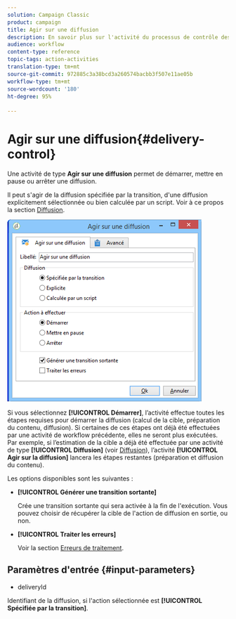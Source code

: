```yaml
---
solution: Campaign Classic
product: campaign
title: Agir sur une diffusion
description: En savoir plus sur l'activité du processus de contrôle des Diffusions
audience: workflow
content-type: reference
topic-tags: action-activities
translation-type: tm+mt
source-git-commit: 972885c3a38bcd3a260574bacbb3f507e11ae05b
workflow-type: tm+mt
source-wordcount: '180'
ht-degree: 95%

---
```



# Agir sur une diffusion{#delivery-control}

Une activité de type **Agir sur une diffusion** permet de démarrer, mettre en pause ou arrêter une diffusion.

Il peut s&#39;agir de la diffusion spécifiée par la transition, d&#39;une diffusion explicitement sélectionnée ou bien calculée par un script. Voir à ce propos la section [Diffusion](../../workflow/using/delivery.md).

![](assets/edit_diffusion_act.png)

Si vous sélectionnez **[!UICONTROL Démarrer]**, l’activité effectue toutes les étapes requises pour démarrer la diffusion (calcul de la cible, préparation du contenu, diffusion). Si certaines de ces étapes ont déjà été effectuées par une activité de workflow précédente, elles ne seront plus exécutées. Par exemple, si l’estimation de la cible a déjà été effectuée par une activité de type **[!UICONTROL Diffusion]** (voir [Diffusion](../../workflow/using/delivery.md)), l’activité **[!UICONTROL Agir sur la diffusion]** lancera les étapes restantes (préparation et diffusion du contenu).

Les options disponibles sont les suivantes :

* **[!UICONTROL Générer une transition sortante]**

   Crée une transition sortante qui sera activée à la fin de l&#39;exécution. Vous pouvez choisir de récupérer la cible de l&#39;action de diffusion en sortie, ou non.

* **[!UICONTROL Traiter les erreurs]**

   Voir la section [Erreurs de traitement](../../workflow/using/monitoring-workflow-execution.md#processing-errors).

## Paramètres d&#39;entrée {#input-parameters}

* deliveryId

Identifiant de la diffusion, si l&#39;action sélectionnée est **[!UICONTROL Spécifiée par la transition]**.
